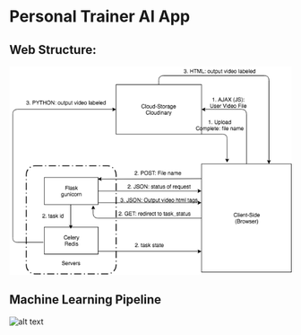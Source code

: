 # Personal Trainer AI App

## Web Structure:
![alt text](diagrams/webstructure.png "Web Structure Diagram")

## Machine Learning Pipeline
![alt text](pipeline.png "Machine Learning pipeline")